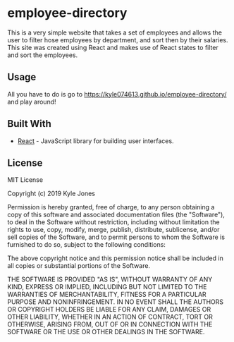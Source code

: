 # employee-directory

This is a very simple website that takes a set of employees and allows the user to filter hose employees by department, and sort then by their salaries. This site was created using React and makes use of React states to filter and sort the employees.

## Usage

All you have to do is go to https://kyle074613.github.io/employee-directory/ and play around!

## Built With

* [React](https://reactjs.org/) - JavaScript library for building user interfaces.

## License

MIT License

Copyright (c) 2019 Kyle Jones

Permission is hereby granted, free of charge, to any person obtaining a copy
of this software and associated documentation files (the "Software"), to deal
in the Software without restriction, including without limitation the rights
to use, copy, modify, merge, publish, distribute, sublicense, and/or sell
copies of the Software, and to permit persons to whom the Software is
furnished to do so, subject to the following conditions:

The above copyright notice and this permission notice shall be included in all
copies or substantial portions of the Software.

THE SOFTWARE IS PROVIDED "AS IS", WITHOUT WARRANTY OF ANY KIND, EXPRESS OR
IMPLIED, INCLUDING BUT NOT LIMITED TO THE WARRANTIES OF MERCHANTABILITY,
FITNESS FOR A PARTICULAR PURPOSE AND NONINFRINGEMENT. IN NO EVENT SHALL THE
AUTHORS OR COPYRIGHT HOLDERS BE LIABLE FOR ANY CLAIM, DAMAGES OR OTHER
LIABILITY, WHETHER IN AN ACTION OF CONTRACT, TORT OR OTHERWISE, ARISING FROM,
OUT OF OR IN CONNECTION WITH THE SOFTWARE OR THE USE OR OTHER DEALINGS IN THE
SOFTWARE.